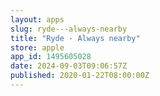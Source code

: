 ```yaml
---
layout: apps
slug: ryde---always-nearby
title: "Ryde - Always nearby"
store: apple
app_id: 1495605028
date: 2024-09-03T09:06:57Z
published: 2020-01-22T08:00:00Z
---
```

